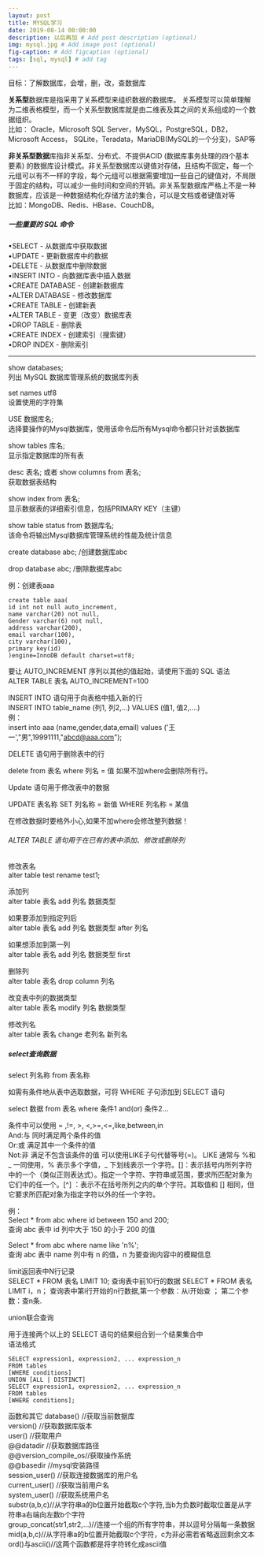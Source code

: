 ```yaml
---
layout: post
title: MYSQL学习
date: 2019-08-14 00:00:00 
description: 以后再加 # Add post description (optional)
img: mysql.jpg # Add image post (optional)
fig-caption: # Add figcaption (optional)
tags: [sql, mysql] # add tag
---
```


目标：了解数据库，会增，删，改，查数据库

**关系型**数据库是指采用了关系模型来组织数据的数据库。
关系模型可以简单理解为二维表格模型，而一个关系型数据库就是由二维表及其之间的关系组成的一个数据组织。  
比如：
Oracle，Microsoft SQL Server，MySQL，PostgreSQL，DB2，
Microsoft Access， SQLite，Teradata，MariaDB(MySQL的一个分支)，SAP等


**非关系型数据**库指非关系型、分布式、不提供ACID (数据库事务处理的四个基本要素) 的数据库设计模式。非关系型数据库以键值对存储，且结构不固定，每一个元组可以有不一样的字段，每个元组可以根据需要增加一些自己的键值对，不局限于固定的结构，可以减少一些时间和空间的开销。非关系型数据库严格上不是一种数据库，应该是一种数据结构化存储方法的集合，可以是文档或者键值对等  
比如：MongoDB、Redis、HBase、CouchDB。
##### 一些重要的 SQL 命令

•SELECT - 从数据库中获取数据<br>
•UPDATE - 更新数据库中的数据<br>
•DELETE - 从数据库中删除数据<br>
•INSERT INTO - 向数据库表中插入数据<br>
•CREATE DATABASE - 创建新数据库  
•ALTER DATABASE - 修改数据库  
•CREATE TABLE - 创建新表  
•ALTER TABLE - 变更（改变）数据库表  
•DROP TABLE - 删除表  
•CREATE INDEX - 创建索引（搜索键）  
•DROP INDEX - 删除索引  

---


show databases; <br>
列出 MySQL 数据库管理系统的数据库列表 <br>

set names utf8  
设置使用的字符集

USE 数据库名; <br>
选择要操作的Mysql数据库，使用该命令后所有Mysql命令都只针对该数据库  

show tables 库名; <br>
显示指定数据库的所有表


desc 表名;   或者  show columns from 表名;  
获取数据表结构  

show index from 表名;  
显示数据表的详细索引信息，包括PRIMARY KEY（主键）

show table status from 数据库名;  
该命令将输出Mysql数据库管理系统的性能及统计信息


create database abc; /创建数据库abc

drop database abc; /删除数据库abc

例：创建表aaa
```
create table aaa(
id int not null auto_increment,
name varchar(20) not null,
Gender varchar(6) not null,
address varchar(200), 
email varchar(100), 
city varchar(100), 
primary key(id)
)engine=InnoDB default charset=utf8;
```
要让 AUTO_INCREMENT 序列以其他的值起始，请使用下面的 SQL 语法  
ALTER TABLE 表名 AUTO_INCREMENT=100

INSERT INTO 语句用于向表格中插入新的行   
INSERT INTO table_name (列1, 列2,...) VALUES (值1, 值2,....)  
例：  
insert into aaa (name,gender,data,email)
values
('王一',"男",19991111,"abcd@aaa.com");

DELETE 语句用于删除表中的行  

delete from 表名 where 列名 = 值
如果不加where会删除所有行。

Update 语句用于修改表中的数据

UPDATE 表名称 SET 列名称 = 新值 WHERE 列名称 = 某值  

在修改数据时要格外小心,如果不加where会修改整列数据！


###### ALTER TABLE 语句用于在已有的表中添加、修改或删除列  
修改表名  
alter table test rename test1;   

添加列  
alter table 表名 add 列名 数据类型 

如果要添加到指定列后  
alter table 表名 add 列名 数据类型 after 列名 

如果想添加到第一列  
alter table 表名 add 列名 数据类型 first  

删除列  
alter table 表名 drop column 列名  

改变表中列的数据类型   
alter table 表名 modify 列名 数据类型  

修改列名  
alter table 表名 change  老列名 新列名

##### select查询数据  
select 列名称 from 表名称 

如需有条件地从表中选取数据，可将 WHERE 子句添加到 SELECT 语句


select 数据 from 表名 where 条件1 and(or) 条件2...


条件中可以使用 = ,!=, >, <,>=,<=,like,between,in  
And:与 同时满足两个条件的值  
Or:或 满足其中一个条件的值  
Not:非 满足不包含该条件的值 
可以使用LIKE子句代替等号(=)。
LIKE 通常与 %和_ 一同使用，% 表示多个字值，_ 下划线表示一个字符。[]：表示括号内所列字符中的一个（类似正则表达式）。指定一个字符、字符串或范围，要求所匹配对象为它们中的任一个。[^] ：表示不在括号所列之内的单个字符。其取值和 [] 相同，但它要求所匹配对象为指定字符以外的任一个字符。

例：  
Select * from abc where id between 150 and 200;  
查询 abc 表中 id 列中大于 150 的小于 200 的值

Select * from abc where name like 'n%';  
查询 abc 表中 name 列中有 n 的值，n 为要查询内容中的模糊信息 

limit返回表中N行记录  
SELECT * FROM 表名 LIMIT 10;
查询表中前10行的数据
SELECT * FROM 表名 LIMIT i，n；
查询表中第i行开始的n行数据,第一个参数：从i开始查 ； 第二个参数：查n条.

union联合查询

用于连接两个以上的 SELECT 语句的结果组合到一个结果集合中  
语法格式
```
SELECT expression1, expression2, ... expression_n
FROM tables
[WHERE conditions]
UNION [ALL | DISTINCT]
SELECT expression1, expression2, ... expression_n
FROM tables
[WHERE conditions];
```
函数和其它
database() //获取当前数据库   
version() //获取数据库版本  
user() //获取用户  
@@datadir //获取数据库路径  
@@version_compile_os//获取操作系统  
@@basedir //mysql安装路径  
session_user() //获取连接数据库的用户名  
current_user() //获取当前用户名  
system_user() //获取系统用户名   
substr(a,b,c)//从字符串a的b位置开始截取c个字符,当b为负数时截取位置是从字符串a右端向左数b个字符   
group_concat(str1,str2,...)//连接一个组的所有字符串，并以逗号分隔每一条数据  
mid(a,b,c)//从字符串a的b位置开始截取c个字符，c为非必需若省略返回剩余文本  
ord()与ascii()//这两个函数都是将字符转化成ascii值 